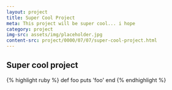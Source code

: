 ```yaml
---
layout: project
title: Super Cool Project
meta: This project will be super cool... i hope
category: project
img-src: assets/img/placeholder.jpg
content-src: project/0000/07/07/super-cool-project.html
---
```


## Super cool project

{% highlight ruby %}
def foo
  puts 'foo'
end
{% endhighlight %}
